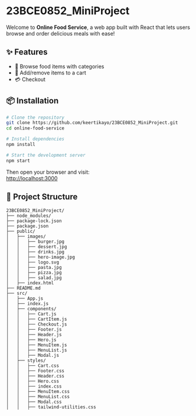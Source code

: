 # 23BCE0852_MiniProject


Welcome to **Online Food Service**, a web app built with React that lets users browse and order delicious meals with ease!

## ✨ Features

- 🍕 Browse food items with categories
- 🛒 Add/remove items to a cart
- 💳 Checkout 


## 📦 Installation

```bash
# Clone the repository
git clone https://github.com/keertikayo/23BCE0852_MiniProject.git
cd online-food-service

# Install dependencies
npm install

# Start the development server
npm start
```

Then open your browser and visit:  
[http://localhost:3000](http://localhost:3000)

## 📁 Project Structure

```plaintext
23BCE0852_MiniProject/
├── node_modules/
├── package-lock.json
├── package.json
├── public/
│   ├── images/
│   │   ├── burger.jpg
│   │   ├── dessert.jpg
│   │   ├── drinks.jpg
│   │   ├── hero-image.jpg
│   │   ├── logo.svg
│   │   ├── pasta.jpg
│   │   ├── pizza.jpg
│   │   ├── salad.jpg
│   ├── index.html
├── README.md
├── src/
│   ├── App.js
│   ├── index.js
│   ├── components/
│   │   ├── Cart.js
│   │   ├── CartItem.js
│   │   ├── Checkout.js
│   │   ├── Footer.js
│   │   ├── Header.js
│   │   ├── Hero.js
│   │   ├── MenuItem.js
│   │   ├── MenuList.js
│   │   ├── Modal.js
│   ├── styles/
│   │   ├── Cart.css
│   │   ├── Footer.css
│   │   ├── Header.css
│   │   ├── Hero.css
│   │   ├── index.css
│   │   ├── MenuItem.css
│   │   ├── MenuList.css
│   │   ├── Modal.css
│   │   ├── tailwind-utilities.css
```

